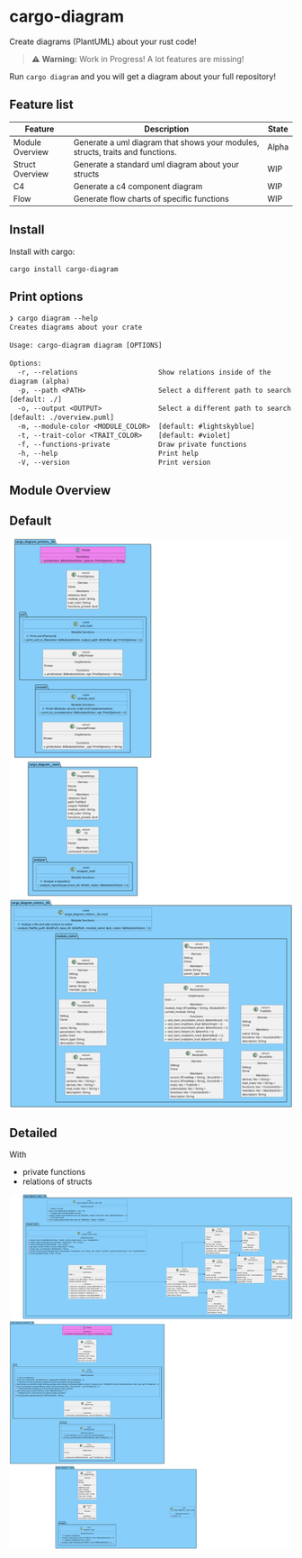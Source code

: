 # cargo-diagram

Create diagrams (PlantUML) about your rust code! 

> ⚠️ **Warning:** Work in Progress! A lot features are missing! 

Run `cargo diagram` and you will get a diagram about your full repository! 

## Feature list

| Feature | Description | State |
| -------- | ------- | -------- |
| Module Overview | Generate a uml diagram that shows your modules, structs, traits and functions. | Alpha |
| Struct Overview | Generate a standard uml diagram about your structs | WIP |
| C4 | Generate a c4 component diagram | WIP |
| Flow | Generate flow charts of specific functions | WIP |

## Install

Install with cargo:

```
cargo install cargo-diagram
```

## Print options

```
❯ cargo diagram --help
Creates diagrams about your crate

Usage: cargo-diagram diagram [OPTIONS]

Options:
  -r, --relations                    Show relations inside of the diagram (alpha)
  -p, --path <PATH>                  Select a different path to search [default: ./]
  -o, --output <OUTPUT>              Select a different path to search [default: ./overview.puml]
  -m, --module-color <MODULE_COLOR>  [default: #lightskyblue]
  -t, --trait-color <TRAIT_COLOR>    [default: #violet]
  -f, --functions-private            Draw private functions
  -h, --help                         Print help
  -V, --version                      Print version
```

## Module Overview

## Default

![](./docs/assets/overview.png)


## Detailed

With 
- private functions
- relations of structs

![](./docs/assets/overview_detailed.png)
